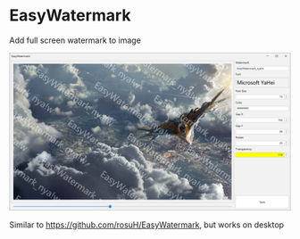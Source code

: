 # EasyWatermark

Add full screen watermark to image

![image-20251028160555271](./README.assets/image-20251028160555271.png)



Similar to https://github.com/rosuH/EasyWatermark, but works on desktop